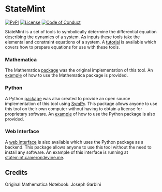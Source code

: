 # StateMint

[![PyPI](https://img.shields.io/pypi/v/StateMint.svg)](https://pypi.org/project/StateMint/)
[![License](https://img.shields.io/github/license/CameronDevine/StateMint.svg)](LICENSE)
[![Code of Conduct](https://img.shields.io/badge/contributor%20covenant-v1.4-blue.svg)](CODE_OF_CONDUCT.md)

StateMint is a set of tools to symbolically determine the differential equation describing the dynamics of a system.
As inputs these tools take the elemental and constraint equations of a system.
A [tutorial](tutorial.md) is available which covers how to prepare equations for use with these tools.

### Mathematica

The Mathematica [package](mathematica) was the original implementation of this tool.
An [example](mathematica/Example.nb) of how to use the Mathematica package is provided.

### Python

A Python [package](python) was also created to provide an open source implementation of this tool using [SymPy](http://www.sympy.org).
This package allows anyone to use this tool on their own computer without having to obtain a license for proprietary software.
An [example](python/Example.ipynb) of how to use the Python package is also provided.

### Web Interface

A [web interface](web) is also available which uses the Python package as a backend.
This package allows anyone to use this tool without the need to install any software.
An example of this interface is running at [statemint.camerondevine.me](http://statemint.camerondevine.me).

## Credits

Original Mathematica Notebook: Joseph Garbini
<!--stackedit_data:
eyJoaXN0b3J5IjpbODUwMTg0NDc2XX0=
-->
